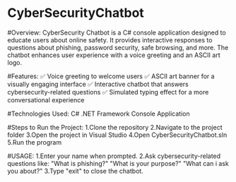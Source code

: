 # CyberSecurityChatbot
#Overview:
CyberSecurity Chatbot is a C# console application designed to educate users about online safety. It provides interactive responses to questions about phishing, password security, safe browsing, and more. The chatbot enhances user experience with a voice greeting and an ASCII art logo.

#Features:
✅ Voice greeting to welcome users
✅ ASCII art banner for a visually engaging interface
✅ Interactive chatbot that answers cybersecurity-related questions
✅ Simulated typing effect for a more conversational experience

#Technologies Used:
C#
.NET Framework
Console Application

#Steps to Run the Project:
1.Clone the repository
2.Navigate to the project folder
3.Open the project in Visual Studio
4.Open CyberSecurityChatbot.sln
5.Run the program

#USAGE:
1.Enter your name when prompted.
2.Ask cybersecurity-related questions like:
"What is phishing?"
"What is your purpose?"
"What can i ask you about?"
3.Type "exit" to close the chatbot.
